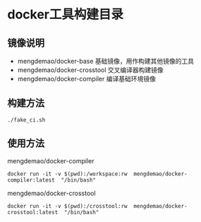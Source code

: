 # docker工具构建目录

## 镜像说明

+ mengdemao/docker-base        基础镜像，用作构建其他镜像的工具
+ mengdemao/docker-crosstool   交叉编译器构建镜像
+ mengdemao/docker-compiler    编译基础环境镜像

## 构建方法

```shell
./fake_ci.sh
```

## 使用方法 

mengdemao/docker-compiler

```shell
docker run -it -v $(pwd):/workspace:rw  mengdemao/docker-compiler:latest  "/bin/bash"
```

mengdemao/docker-crosstool

```shell
docker run -it -v $(pwd):/crosstool:rw  mengdemao/docker-crosstool:latest  "/bin/bash"
```
